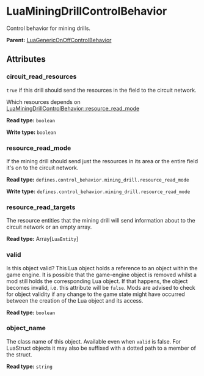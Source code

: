 # LuaMiningDrillControlBehavior

Control behavior for mining drills.

**Parent:** [LuaGenericOnOffControlBehavior](LuaGenericOnOffControlBehavior.md)

## Attributes

### circuit_read_resources

`true` if this drill should send the resources in the field to the circuit network.

Which resources depends on [LuaMiningDrillControlBehavior::resource_read_mode](runtime:LuaMiningDrillControlBehavior::resource_read_mode)

**Read type:** `boolean`

**Write type:** `boolean`

### resource_read_mode

If the mining drill should send just the resources in its area or the entire field it's on to the circuit network.

**Read type:** `defines.control_behavior.mining_drill.resource_read_mode`

**Write type:** `defines.control_behavior.mining_drill.resource_read_mode`

### resource_read_targets

The resource entities that the mining drill will send information about to the circuit network or an empty array.

**Read type:** Array[`LuaEntity`]

### valid

Is this object valid? This Lua object holds a reference to an object within the game engine. It is possible that the game-engine object is removed whilst a mod still holds the corresponding Lua object. If that happens, the object becomes invalid, i.e. this attribute will be `false`. Mods are advised to check for object validity if any change to the game state might have occurred between the creation of the Lua object and its access.

**Read type:** `boolean`

### object_name

The class name of this object. Available even when `valid` is false. For LuaStruct objects it may also be suffixed with a dotted path to a member of the struct.

**Read type:** `string`

